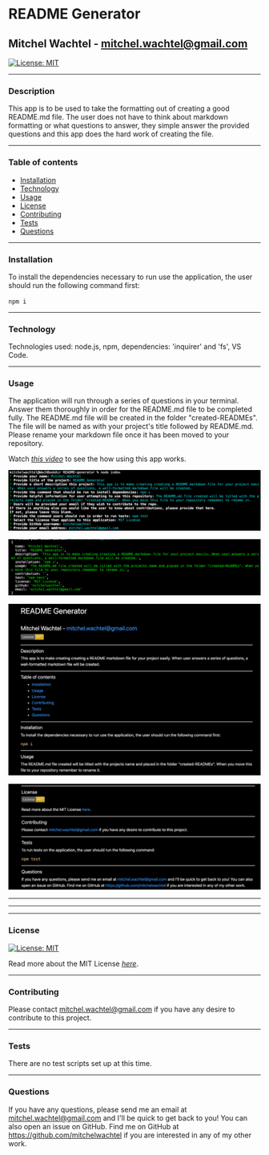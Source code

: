 # README Generator
## Mitchel Wachtel - mitchel.wachtel@gmail.com

[![License: MIT](https://img.shields.io/badge/License-MIT-yellow.svg)](https://opensource.org/licenses/MIT)

---
### Description
This app is to be used to take the formatting out of creating a good README.md file. The user does not have to think about markdown formatting or what questions to answer, they simple answer the provided questions and this app does the hard work of creating the file.

---
### Table of contents
* [Installation](#installation)
* [Technology](#technology)
* [Usage](#usage)
* [License](#license)
* [Contributing](#contributing)
* [Tests](#tests)
* [Questions](#questions)
---

### Installation
To install the dependencies necessary to run use the application, the user should run the following command first:

`npm i`

---

### Technology

Technologies used: node.js, npm, dependencies: 'inquirer' and 'fs', VS Code.

---
### Usage
The application will run through a series of questions in your terminal. Answer them thoroughly in order for the README.md file to be completed fully. The README.md file will be created in the folder "created-READMEs". The file will be named as with your project's title followed by README.md. Please rename your markdown file once it has been moved to your repository. 

Watch *[this video](https://youtu.be/azwPOmFgYhM)* to see the how using this app works.

![Input examples](./assets/images/inputs.png)

![Console Response](./assets/images/console-response.png)

![generated markdown pt1](./assets/images/md1.png)

![generated markdown pt2](./assets/images/md2.png)

---
---
---
### License

[![License: MIT](https://img.shields.io/badge/License-MIT-yellow.svg)](https://opensource.org/licenses/MIT)

Read more about the MIT License *[here](https://opensource.org/licenses/MIT)*.

---
### Contributing
Please contact mitchel.wachtel@gmail.com if you have any desire to contribute to this project.

---
### Tests

There are no test scripts set up at this time.

---
### Questions
If you have any questions, please send me an email at mitchel.wachtel@gmail.com and I'll be quick to get back to you! You can also open an issue on GitHub. Find me on GitHub at https://github.com/mitchelwachtel if you are interested in any of my other work.



